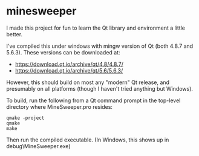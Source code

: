# minesweeper

I made this project for fun to learn the Qt library and environment a little better.

I've compiled this under windows with mingw version of Qt (both 4.8.7 and 5.6.3).  These versions can be downloaded at:
- https://download.qt.io/archive/qt/4.8/4.8.7/
- https://download.qt.io/archive/qt/5.6/5.6.3/

However, this should build on most any "modern" Qt release, and presumably on all platforms (though I haven't tried anything but Windows).

To build, run the following from a Qt command prompt in the top-level directory where MineSweeper.pro resides:
```
qmake -project
qmake
make
```

Then run the compiled executable.  (In Windows, this shows up in debug\MineSweeper.exe)


